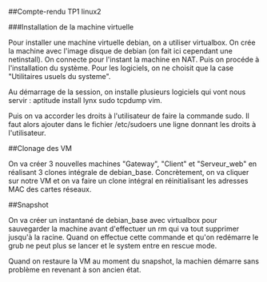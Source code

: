 ##Compte-rendu TP1 linux2

###Installation de la machine virtuelle

Pour installer une machine virtuelle debian, on a utiliser virtualbox. On crée la machine avec l'image disque de debian (on fait ici cependant une netinstall). On connecte pour l'instant la machine en NAT.
Puis on procéde à l'installation du système. Pour les logiciels, on ne choisit que la case "Utilitaires usuels du systeme".

Au démarrage de la session, on installe plusieurs logiciels qui vont nous servir : aptitude install lynx sudo tcpdump vim.

Puis on va accorder les droits à l'utilisateur de faire la commande sudo. Il faut alors ajouter dans le fichier /etc/sudoers une ligne donnant les droits à l'utilisateur.

##Clonage des VM

On va créer 3 nouvelles machines "Gateway", "Client" et "Serveur_web" en réalisant 3 clones intégrale de debian_base. 
Concrètement, on va cliquer sur notre VM et on va faire un clone intégral en réinitialisant les adresses MAC des cartes réseaux.

##Snapshot

On va créer un instantané de debian_base avec virtualbox pour sauvegarder la machine avant d'effectuer un rm qui va tout supprimer jusqu'à la racine.
Quand on effectue cette commande et qu'on redémarre le grub ne peut plus se lancer et le system entre en rescue mode.

Quand on restaure la VM au moment du snapshot, la machien démarre sans problème en revenant à son ancien état.
